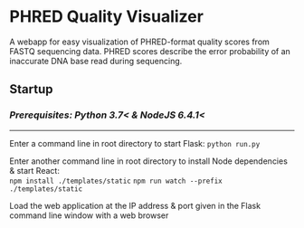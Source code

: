 # PHRED Quality Visualizer

A webapp for easy visualization of PHRED-format quality scores from FASTQ sequencing data.
PHRED scores describe the error probability of an inaccurate DNA base read during sequencing.

## Startup

### *Prerequisites: Python 3.7< & NodeJS 6.4.1<*  

***

Enter a command line in root directory to start Flask:
```python run.py```  

Enter another command line in root directory to install Node dependencies & start React:  
```npm install ./templates/static```
```npm run watch --prefix ./templates/static```  

Load the web application at the IP address & port given in the Flask command line window with a web browser
